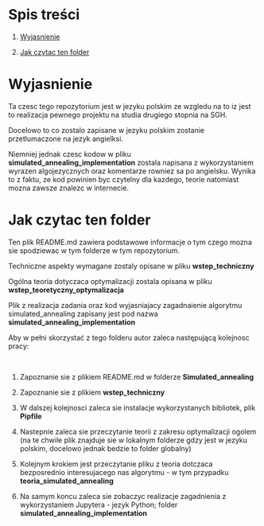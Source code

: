 # Spis treści

1. [Wyjasnienie](#Wyjasnienie)

2. [Jak czytac ten folder](Jak-czytac-ten-folder)

# Wyjasnienie

Ta czesc tego repozytorium jest w jezyku polskim ze wzgledu na to iz jest to realizacja pewnego projektu na studia drugiego stopnia na SGH.

Docelowo to co zostalo zapisane w jezyku polskim zostanie przetlumaczone na jezyk angielksi.

Niemniej jednak czesc kodow w pliku **simulated_annealing_implementation** zostala napisana z wykorzystaniem wyrazen algojezycznych oraz komentarze rowniez sa po angielsku. Wynika to z faktu, ze kod powinien byc czytelny dla kazdego, teorie natomiast mozna zawsze znalezc w internecie.

# Jak czytac ten folder

Ten plik README.md zawiera podstawowe informacje o tym czego mozna sie spodziewac w tym folderze w tym repozytorium.

Techniczne aspekty wymagane zostaly opisane w pliku **wstep_techniczny**

Ogólna teoria dotyczaca optymalizacji zostala opisana w pliku **wstep_teoretyczny_optymalizacja**

Plik z realizacja zadania oraz kod wyjasniajacy zagadnaienie algorytmu simulated_annealing zapisany jest pod nazwa **simulated_annealing_implementation**

Aby w pełni skorzystać z tego folderu autor zaleca następującą kolejnosc pracy:

<p>&nbsp;</p>

1. Zapoznanie sie z plikiem README.md w folderze **Simulated_annealing**

2. Zapoznanie sie z plikiem **wstep_techniczny**

3. W dalszej kolejnosci zaleca sie instalacje wykorzystanych bibliotek, plik **Pipfile**

4. Nastepnie zaleca sie przeczytanie teorii z zakresu optymalizacji ogolem (na te chwile plik znajduje sie w lokalnym folderze gdzy jest w jezyku polskim, docelowo jednak bedzie to folder globalny)

5. Kolejnym krokiem jest przeczytanie pliku z teoria dotczaca bezposrednio interesujacego nas algorytmu - w tym przypadku **teoria_simulated_annealing**

6. Na samym koncu zaleca sie zobaczyc realizacje zagadnienia z wykorzystaniem Jupytera - jezyk Python; folder **simulated_annealing_implementation**
